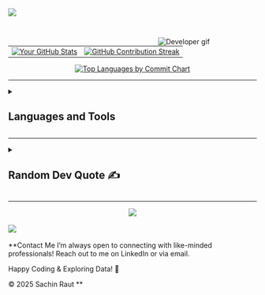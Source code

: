 <h1 align="left">
  <a href="#">
    <img src="https://readme-typing-svg.herokuapp.com/?font=Righteous&color=blue&size=35&center=true&vCenter=true&width=500&height=70&duration=2600&lines=Hi+There!+👋;+I'm+Sachin+Raut!" />
  </a>
</h1>

<br/>

<img align="right" src="https://media0.giphy.com/media/v1.Y2lkPTc5MGI3NjExZnRiYWtnZ2czMnc1Z3dtdGk0ZnFhM3dwd2E5NzdsdTRrbjhlMnZpMSZlcD12MV9pbnRlcm5hbF9naWZfYnlfaWQmY3Q9Zw/qgQUggAC3Pfv687qPC/giphy.gif" alt="Developer gif" width="200"/>

<table>
<tr>
  <td>
    <a href="https://github.com/sachinraut2500">
      <img alt="Your GitHub Stats" src="https://github-readme-stats.vercel.app/api?username=sachinraut2500&show_icons=true&theme=radical" />
    </a>
  </td>
  <td>
    <a href="https://github.com/sachinraut2500">
      <img alt="GitHub Contribution Streak" src="https://github-readme-streak-stats.herokuapp.com/?user=sachinraut2500&theme=radical" />
    </a>
  </td>
</tr>
</table>

<p align="center">
  <a href="https://github.com/sachinraut2500">
    <img alt="Top Languages by Commit Chart" src="https://github-readme-stats.vercel.app/api/top-langs/?username=sachinraut2500&langs_count=8&layout=compact&theme=radical" />
  </a>
</p>

---

<details>
  <summary><h2>Languages and Tools</h2></summary>

<p align="left">
  <!-- Add icons relevant to you below, example icons included -->
  <a href="https://www.python.org" target="_blank" rel="noreferrer"><img src="https://raw.githubusercontent.com/devicons/devicon/master/icons/python/python-original.svg" alt="python" width="40" height="40"/></a>
  <a href="https://developer.mozilla.org/en-US/docs/Web/HTML" target="_blank" rel="noreferrer"><img src="https://raw.githubusercontent.com/devicons/devicon/master/icons/html5/html5-original.svg" alt="HTML5" width="40" height="40"/></a>
  <a href="https://developer.mozilla.org/en-US/docs/Web/CSS" target="_blank" rel="noreferrer"><img src="https://raw.githubusercontent.com/devicons/devicon/master/icons/css3/css3-original.svg" alt="CSS3" width="40" height="40"/></a>
  <a href="https://git-scm.com/" target="_blank" rel="noreferrer"><img src="https://img.icons8.com/color/48/000000/git.png" alt="Git" width="40" height="40"/></a>
  <a href="https://github.com/" target="_blank" rel="noreferrer"><img src="https://img.icons8.com/color/48/000000/github.png" alt="GitHub" width="40" height="40"/></a>
  <!-- Add more icons as you like -->
</p>

</details>

---

<details>
  <summary><h2>Random Dev Quote ✍️</h2></summary>

<h3 align="left">
  <img src="https://quotes-github-readme.vercel.app/api?type=horizontal&theme=tokyonight" alt="Quote" />
</h3>

</details>

---

<p align="center">
  <img src="https://capsule-render.vercel.app/api?type=waving&color=gradient&height=100&section=footer" />
</p>

<img src="https://profile-counter.glitch.me/sachinraut2500/count.svg" width="1000"/>


**Contact Me
I’m always open to connecting with like-minded professionals!
Reach out to me on LinkedIn or via email.

Happy Coding & Exploring Data! 🚀

© 2025 Sachin Raut **

